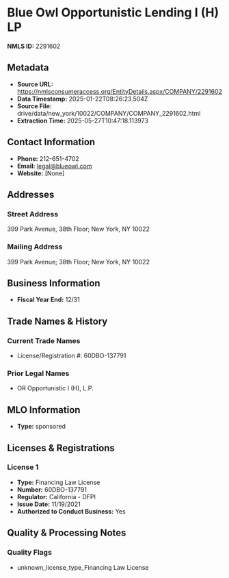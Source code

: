 # Blue Owl Opportunistic Lending I (H) LP

**NMLS ID:** 2291602

## Metadata
- **Source URL:** https://nmlsconsumeraccess.org/EntityDetails.aspx/COMPANY/2291602
- **Data Timestamp:** 2025-01-22T08:26:23.504Z
- **Source File:** drive/data/new_york/10022/COMPANY/COMPANY_2291602.html
- **Extraction Time:** 2025-05-27T10:47:18.113973

## Contact Information
- **Phone:** 212-651-4702
- **Email:** legal@blueowl.com
- **Website:** [None]

## Addresses
### Street Address
399 Park Avenue, 38th Floor; New York, NY 10022

### Mailing Address
399 Park Avenue; 38th Floor; New York, NY 10022

## Business Information
- **Fiscal Year End:** 12/31

## Trade Names & History
### Current Trade Names
- License/Registration #: 60DBO-137791

### Prior Legal Names
- OR Opportunistic I (H), L.P.

## MLO Information
- **Type:** sponsored

## Licenses & Registrations

### License 1
- **Type:** Financing Law License
- **Number:** 60DBO-137791
- **Regulator:** California - DFPI
- **Issue Date:** 11/19/2021
- **Authorized to Conduct Business:** Yes

## Quality & Processing Notes
### Quality Flags
- unknown_license_type_Financing Law License
